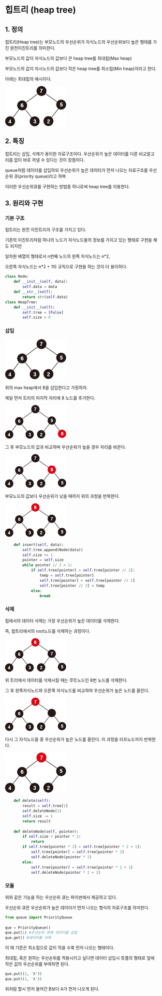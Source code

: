 # 힙트리 (heap tree)

## 1. 정의

힙트리(Heap tree)는 부모노드의 우선순위가 자식노드의 우선순위보다 높은 형태를 가진 완전이진트리를 의미한다.

부모노드의 값이 자식노드의 값보다 큰 heap tree를 최대힙(Max heap)

부모노드의 값이 자시노드의 값보다 작은 heap tree를 최소힙(Min heap)이라고 한다.

아래는 최대힙의 예시이다.

<img src = "../image/tree/max_heap.png" width="40%" height="40%"/>


## 2. 특징

힙트리는 삽입, 삭제가 용이한 자료구조이다. 우선순위가 높은 데이터를 다른 비교알고리즘 없이 바로 꺼낼 수 있다는 것이 장점이다.

queue처럼 데이터를 삽입하되 우선순위가 높은 데이터가 먼저 나오는 자료구조를 우선순위 큐(priority queue)라고 하며

이러한 우선순위큐를 구현하는 방법중 하나로써 heap tree를 이용한다.

## 3. 원리와 구현

### 기본 구조

힙트리는 완전 이진트리의 구조를 가지고 있다. 

기존의 이진트리처럼 하나의 노드가 자식노드들의 정보를 가지고 있는 형태로 구현을 해도 되지만

일차원 배열의 형태로서 n번째 노드의 왼쪽 자식노드는 n*2, 

오른쪽 자식노드는 n*2 + 1의 규칙으로 구현을 하는 것이 더 용이하다.

```python
class Node:
    def __init__(self, data):
        self.data = data
    def __str__(self):
        return str(self.data)
class HeapTree:
    def __init__(self):
        self.tree = [False]
        self.size = 0
```

### 삽입

<img src = "../image/tree/max_heap.png" width="40%" height="40%"/>

위의 max heap에서 8을 삽입한다고 가정하자.

제일 먼저 트리의 마지막 자리에 8 노드를 추가한다.

<img src = "../image/tree/heap_insert.png" width="40%" height="40%"/>

그 후 부모노드의 값과 비교하며 우선순위가 높을 경우 자리를 바꾼다.

<img src = "../image/tree/heap_insert2.png" width="40%" height="40%"/>

부모노드의 값보다 우선순위가 낮을 때까지 위의 과정을 반복한다.

<img src = "../image/tree/heap_insert3.png" width="40%" height="40%"/>

```python
    def insert(self, data):
        self.tree.append(Node(data))
        self.size += 1
        pointer = self.size
        while pointer // 2 > 1:
            if self.tree[pointer] > self.tree[pointer // 2]:
                temp = self.tree[pointer]
                self.tree[pointer] = self.tree[pointer // 2]
                self.tree[pointer // 2] = temp
            else:
                break
```

### 삭제

힙에서의 데이터 삭제는 가장 우선순위가 높은 데이터를 삭제한다.

즉, 힙트리에서의 root노드를 삭제하는 과정이다.

<img src = "../image/tree/heap_insert3.png" width="40%" height="40%"/>

위 트리에서 데이터를 삭제시킬 때는 루트노드인 8번 노드를 삭제한다.

그 후 왼쪽자식노드와 오른쪽 자식노드를 비교하여 우선순위가 높은 노드를 올린다.

<img src = "../image/tree/heap_delete.png" width="40%" height="40%"/>

다시 그 자식노드들 중 우선순위가 높은 노드를 올린다. 이 과정을 리프노드까지 반복한다.

<img src = "../image/tree/heap_delete2.png" width="40%" height="40%"/>

```python
    def delete(self):
        result = self.tree[1]
        self.deleteNode(1)
        self.size -= 1
        return result
    
    def deleteNode(self, pointer):
        if self.size < pointer * 2:
            return
        if self.tree[pointer * 2] > self.tree[pointer * 2 + 1]:
            self.tree[pointer] = self.tree[pointer * 2]
            self.deleteNode(pointer * 2)
        else:
            self.tree[pointer] = self.tree[pointer * 2 + 1]
            self.deleteNode(pointer * 2 + 1)
```

### 모듈

위와 같은 기능을 하는 우선순위 큐는 파이썬에서 제공하고 있다.

우선순위 큐란 우선순위가 높은 데이터가 먼저 나오는 형식의 자료구조를 의미한다.

```python
from queue import PriorityQueue

que = PriorityQueue()
que.put(1) #우선순위 큐에 데이터를 삽입
que.get() #데이터를 삭제
```

이 때 기준은 최소힙으로 값이 작을 수록 먼저 나오는 형태이다.

최대힙, 혹은 원하는 우선순위를 적용시키고 싶다면 데이터 삽입시 튜플의 형태로 앞에 작은 값의 우선순위를 부여하면 된다.

```python
que.put((2, 'B'))
que.put((1, 'A'))
```

위처럼 할시 먼저 들어간 B보다 A가 먼저 나오게 된다.